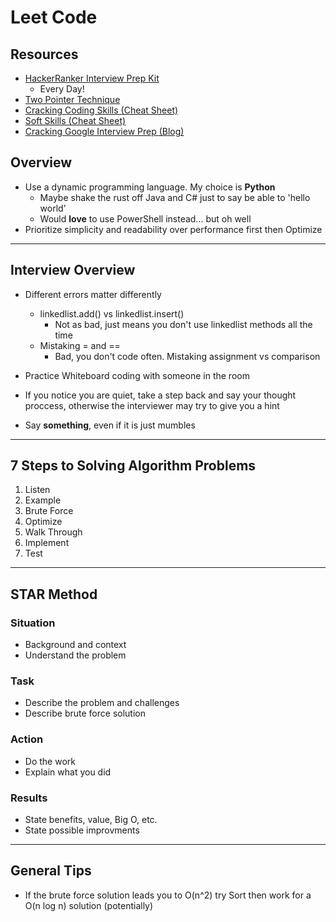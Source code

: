 # Leet Code #

## Resources ##

- [HackerRanker Interview Prep Kit](https://www.hackerrank.com/interview/interview-preparation-kit)
  - Every Day!
- [Two Pointer Technique](https://algodaily.com/lessons/using-the-two-pointer-technique)
- [Cracking Coding Skills (Cheat Sheet)](https://www.crackingthecodinginterview.com/uploads/6/5/2/8/6528028/cracking_the_coding_skills_-_v6.pdf)
- [Soft Skills (Cheat Sheet)](https://www.crackingthecodinginterview.com/uploads/6/5/2/8/6528028/cracking_the_soft_skills_-_v6.pdf)
- [Cracking Google Interview Prep (Blog)](https://www.educative.io/blog/google-coding-interview)

## Overview ##

- Use a dynamic programming language. My choice is **Python** 
  - Maybe shake the rust off Java and C# just to say be able to 'hello world'
  - Would **love** to use PowerShell instead... but oh well
- Prioritize simplicity and readability over performance first then Optimize 

-----

## Interview Overview ##

- Different errors matter differently
  - linkedlist.add() vs linkedlist.insert()
    - Not as bad, just means you don't use linkedlist methods all the time
  - Mistaking = and ==
    - Bad, you don't code often. Mistaking assignment vs comparison

- Practice Whiteboard coding with someone in the room
- If you notice you are quiet, take a step back and say your thought proccess, otherwise the interviewer may try to give you a hint
- Say **something**, even if it is just mumbles

-----

## 7 Steps to Solving Algorithm Problems ##

1. Listen
2. Example
3. Brute Force
4. Optimize
5. Walk Through
6. Implement
7. Test

-----

## STAR Method ##

### **Situation** ###

- Background and context
- Understand the problem

### **Task** ###

- Describe the problem and challenges
- Describe brute force solution

### **Action** ###

- Do the work
- Explain what you did

### **Results** ###

- State benefits, value, Big O, etc.
- State possible improvments

-----

## General Tips ##

- If the brute force solution leads you to O(n^2) try Sort then work for a O(n log n) solution (potentially)

